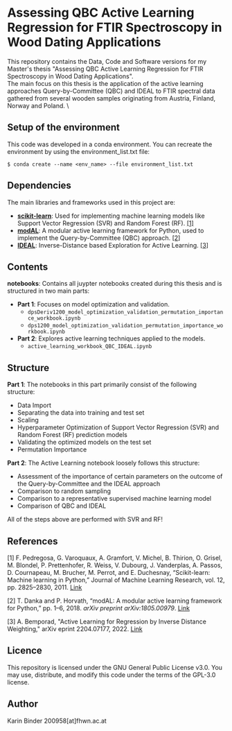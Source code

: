 # Assessing QBC Active Learning Regression for FTIR Spectroscopy in Wood Dating Applications

This repository contains the Data, Code and Software versions for my Master's thesis "Assessing QBC Active Learning Regression for FTIR Spectroscopy in Wood Dating Applications". \
The main focus on this thesis is the application of the active learning approaches Query-by-Committee (QBC) and IDEAL to FTIR spectral data gathered from several wooden samples originating from Austria, Finland, Norway and Poland. \

## Setup of the environment

This code was developed in a conda environment. You can recreate the environment by using the environment_list.txt file:

```
$ conda create --name <env_name> --file environment_list.txt
```

## Dependencies

The main libraries and frameworks used in this project are:

- [**scikit-learn**](https://scikit-learn.org/stable/index.html): Used for implementing machine learning models like Support Vector Regression (SVR) and Random Forest (RF). [[1]](#1)
- [**modAL**](https://modal-python.readthedocs.io/en/latest/): A modular active learning framework for Python, used to implement the Query-by-Committee (QBC) approach. [[2]](#2)
- [**IDEAL**](http://cse.lab.imtlucca.it/~bemporad/ideal/): Inverse-Distance based Exploration for Active Learning. [[3]](#3)

## Contents

**notebooks**: Contains all juypter notebooks created during this thesis and is structured in two main parts:
-  **Part 1**: Focuses on model optimization and validation.
      - `dpsDeriv1200_model_optimization_validation_permutation_importance_workbook.ipynb`
      - `dps1200_model_optimization_validation_permutation_importance_workbook.ipynb`
-  **Part 2**: Explores active learning techniques applied to the models.
      - `active_learning_workbook_QBC_IDEAL.ipynb`

## Structure

**Part 1**:
The notebooks in this part primarily consist of the following structure:
- Data Import
- Separating the data into training and test set
- Scaling
- Hyperparameter Optimization of Support Vector Regression (SVR) and Random Forest (RF) prediction models
- Validating the optimized models on the test set
- Permutation Importance

**Part 2**:
The Active Learning notebook loosely follows this structure:

- Assessment of the importance of certain parameters on the outcome of the Query-by-Committee and the IDEAL approach
- Comparison to random sampling
- Comparison to a representative supervised machine learning model
- Comparison of QBC and IDEAL

All of the steps above are performed with SVR and RF!

## References

<a id="1">[1]</a> 
F. Pedregosa, G. Varoquaux, A. Gramfort, V. Michel, B. Thirion, O. Grisel,
M. Blondel, P. Prettenhofer, R. Weiss, V. Dubourg, J. Vanderplas, A. Passos,
D. Cournapeau, M. Brucher, M. Perrot, and E. Duchesnay, “Scikit-learn: Machine learning in Python,” Journal of Machine Learning Research, vol. 12, pp. 2825–2830,
2011. [Link](https://jmlr.csail.mit.edu/papers/v12/pedregosa11a.html)

<a id="2">[2]</a> 
T. Danka and P. Horvath, “modAL: A modular active learning framework for Python,” pp. 1–6, 2018. *arXiv preprint arXiv:1805.00979*. [Link](https://arxiv.org/abs/1805.00979)

<a id="3">[3]</a> 
 A. Bemporad, "Active Learning for Regression by Inverse Distance Weighting," arXiv eprint 2204.07177, 2022. [Link](https://arxiv.org/abs/2204.07177)

## Licence

This repository is licensed under the GNU General Public License v3.0. You may use, distribute, and modify this code under the terms of the GPL-3.0 license.

## Author

Karin Binder 200958[at]fhwn.ac.at
